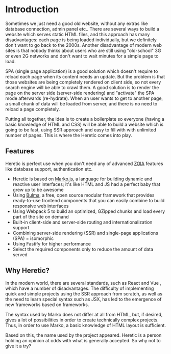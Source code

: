 # Introduction

Sometimes we just need a good old website, without any extras like database connection, admin panel etc.. There are several ways to build a website which serves static HTML files, and this approach has many disadvantages: each page is being loaded individually, but we definitely don't want to go back to the 2000s. Another disadvantage of modern web sites is that nobody thinks about users who are still using "old-school" 3G or even 2G networks and don't want to wait minutes for a simple page to load.

SPA (single page application) is a good solution which doesn't require to reload each page when its content needs an update. But the problem is that those websites are being completely rendered on client side, so not every search engine will be able to crawl them. A good solution is to render the page on the server side (server-side rendering) and "activate" the SPA mode afterwards (re-hydrate). When an user wants to get to another page, a small chunk of data will be loaded from server, and there is no need to reload a page completely.

Putting all together, the idea is to create a boilerplate so everyone (having a basic knowledge of HTML and CSS) will be able to build a website which is going to be fast, using SSR approach and easy to fill with with unlimited number of pages. This is where the Heretic comes into play.

## Features

Heretic is perfect use when you don't need any of advanced [ZOIA](https://github.com/xtremespb/zoia) features like database support, authentication etc.

* Heretic is based on [Marko.js](https://markojs.com), a language for building dynamic and reactive user interfaces; it's like HTML and JS had a perfect baby that grew up to be awesome
* Using [Bulma](https://bulma.io/), a free, open source modular framework that provides ready-to-use frontend components that you can easily combine to build responsive web interfaces
* Using Webpack 5 to build an optimized, GZipped chunks and load every part of the site on demand
* Built-in client-side and server-side routing and internationalization support
* Combining server-side rendering (SSR) and single-page applications (SPA) = isomorphic
* Using Fastify for higher performance
* Select the required components only to reduce the amount of data served

## Why Heretic?

In the modern world, there are several standards, such as React and Vue , which have a number of disadvantages. The difficulty of implementing quick and simple projects using the SSR approach from scratch, as well as the need to learn special syntax such as JSX, has led to the emergence of new frameworks based on frameworks.

The syntax used by Marko does not differ at all from HTML, but, if desired, gives a lot of possibilities in order to create technically complex projects. Thus, in order to use Marko, a basic knowledge of HTML layout is sufficient.

Based on this, the name used by the project appeared. Heretic is a person holding an opinion at odds with what is generally accepted. So why not to give it a try?